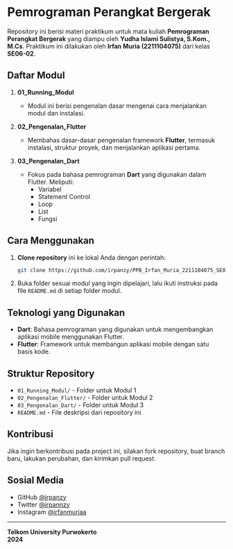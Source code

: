 # Pemrograman Perangkat Bergerak

Repository ini berisi materi praktikum untuk mata kuliah **Pemrograman Perangkat Bergerak** yang diampu oleh **Yudha Islami Sulistya, S.Kom., M.Cs**. Praktikum ini dilakukan oleh **Irfan Muria (2211104075)** dari kelas **SE06-02**.

## Daftar Modul

1. **01_Running_Modul**
   - Modul ini berisi pengenalan dasar mengenai cara menjalankan modul dan instalasi.

2. **02_Pengenalan_Flutter**
   - Membahas dasar-dasar pengenalan framework **Flutter**, termasuk instalasi, struktur proyek, dan menjalankan aplikasi pertama.

3. **03_Pengenalan_Dart**
   - Fokus pada bahasa pemrograman **Dart** yang digunakan dalam Flutter. Meliputi:
     - Variabel
     - Statement Control
     - Loop
     - List
     - Fungsi

## Cara Menggunakan

1. **Clone repository** ini ke lokal Anda dengan perintah:
   ```bash
   git clone https://github.com/irpanzy/PPB_Irfan_Muria_2211104075_SE0602.git
   ```

2. Buka folder sesuai modul yang ingin dipelajari, lalu ikuti instruksi pada file `README.md` di setiap folder modul.

## Teknologi yang Digunakan

- **Dart**: Bahasa pemrograman yang digunakan untuk mengembangkan aplikasi mobile menggunakan Flutter.
- **Flutter**: Framework untuk membangun aplikasi mobile dengan satu basis kode.

## Struktur Repository

- `01_Running_Modul/` - Folder untuk Modul 1
- `02_Pengenalan_Flutter/` - Folder untuk Modul 2
- `03_Pengenalan_Dart/` - Folder untuk Modul 3
- `README.md` - File deskripsi dari repository ini

## Kontribusi

Jika ingin berkontribusi pada project ini, silakan fork repository, buat branch baru, lakukan perubahan, dan kirimkan pull request.

## Sosial Media

- GitHub [@irpanzy](https://github.com/irpanzy)
- Twitter [@irpannzy](https://x.com/irpannzy)
- Instagram [@irfanmuriaa](https://www.instagram.com/irfanmuriaa/)

---

**Telkom University Purwokerto**  
**2024**
